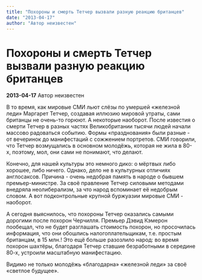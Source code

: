 ```yaml
---
title: "Похороны и смерть Тетчер вызвали разную реакцию британцев"
date: "2013-04-17"
author: "Автор неизвестен"
---
```


# Похороны и смерть Тетчер вызвали разную реакцию британцев

**2013-04-17** Автор неизвестен

В то время, как мировые СМИ льют слёзы по умершей «железной леди» Маргарет Тетчер, создавая иллюзию мировой утраты, сами британцы не очень-то горюют. А некоторые наоборот. После известия о смерти Тетчер в разных частях Великобритании тысячи людей начали массово радоваться событию. Формы «празднования» были разные - от вечеринок до манифестаций с сожжением портретов. СМИ говорили, что Тетчер возмущались в основном молодёжь, которая не жила в 80-х, поэтому, мол, они сами не понимают, что делают.

Конечно, для нашей культуры это немного дико: о мёртвых либо хорошее, либо ничего. Однако, дело не в культурных отличиях англосаксов. Причина - очень недобрая память в народе о бывшем премьер-министре. За своё правление Тетчер силовыми методами внедряла неолиберализм, за что народ вспоминает её недобрым словом. А вот подконтрольные крупной буржуазии мировые СМИ - наоборот.

А сегодня выяснилось, что похороны Тетчер оказались самыми дорогими после похорон Черчилля. Премьер Дэвид Кэмерон пообещал, что не будет разглашать стоимость похорон, но просочилась информация, что они обошлись налогоплательщикам, т.е. простым британцам, в 15 млн.! Это ещё больше разозлило народ: во время похорон шахтёры, благодаря Тетчер ставшие безработными в середине 80-х, устроили масштабную манифестацию.

Видимо не только молодёжь «благодарна» «железной леди» за своё «светлое будущее».